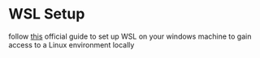 # WSL Setup
follow [this](https://learn.microsoft.com/en-us/windows/wsl/install) official guide to set up WSL on your windows machine to gain access to a Linux environment locally